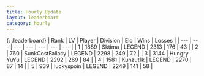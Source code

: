 ```yaml
---
title: Hourly Update
layout: leaderboard
category: hourly
---
```


{: .leaderboard}
| Rank | LV | Player | Division | Elo | Wins | Losses |
| --- | --- | --- | --- | --- | --- | --- |
| <span data-change="0">1</span> | 1889 | <span title="ID: 353063">Sktima</span> | LEGEND | <span data-change="0">2313</span> | <span data-change="0">176</span> | <span data-change="0">43</span> |
| <span data-change="0">2</span> | 760 | <span title="ID: 402846">SunkCostFallacy</span> | LEGEND | <span data-change="0">2298</span> | <span data-change="0">249</span> | <span data-change="0">72</span> |
| <span data-change="0">3</span> | 3144 | <span title="ID: 164871">Hungry YuYu</span> | LEGEND | <span data-change="10">2292</span> | <span data-change="3">269</span> | <span data-change="0">84</span> |
| <span data-change="0">4</span> | 1581 | <span title="ID: 392407">Kunzut1k</span> | LEGEND | <span data-change="0">2270</span> | <span data-change="0">87</span> | <span data-change="0">14</span> |
| <span data-change="1">5</span> | 939 | <span title="ID: 512212">luckyspoin</span> | LEGEND | <span data-change="9">2249</span> | <span data-change="3">141</span> | <span data-change="0">58</span> |